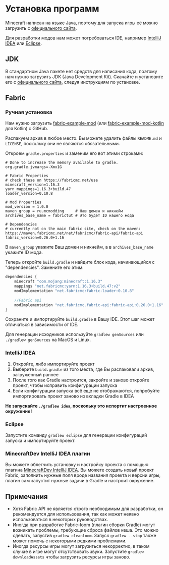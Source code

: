 # Установка программ
Minecraft написан на языке Java, поэтому для запуска игры её можно загрузить с [официального сайта](https://java.com/ru/download/). 

Для разработки модов нам может потребоваться IDE, например [IntelliJ IDEA](https://www.jetbrains.com/ru-ru/idea/download/#section=windows) или [Eclipse](https://www.eclipse.org/downloads/).

## JDK 
В стандартном Java пакете нет средств для написания кода, поэтому нам нужно загрузить JDK (Java Development Kit). Скачайте и установите его с [официального сайта](http://www.oracle.com/technetwork/java/javase/downloads/jdk8-downloads-2133151.html), следуя инструкциям по установке.

## Fabric

### Ручная установка
Нам нужно загрузить [fabric-example-mod](https://github.com/FabricMC/fabric-example-mod/) (или [fabric-example-mod-kotlin](https://github.com/natanfudge/fabric-example-mod-kotlin) для Kotlin) с GitHub.

Распакуем архив в любое место. Вы можете удалить файлы `README.md` и `LICENSE`, поскольку они не являются обязательными. 

Откроем `gradle.properties` и заменим его вот этими строками:
```properties
# Done to increase the memory available to gradle.
org.gradle.jvmargs=-Xmx1G

# Fabric Properties
# check these on https://fabricmc.net/use
minecraft_version=1.16.3
yarn_mappings=1.16.3+build.47
loader_version=0.10.8

# Mod Properties
mod_version = 1.0.0
maven_group = ru.mcmodding     # Наш домен и никнейм
archives_base_name = fabrictut # Это будет ID нашего мода

# Dependencies
# currently not on the main fabric site, check on the maven: https://maven.fabricmc.net/net/fabricmc/fabric-api/fabric-api
fabric_version=0.26.0+1.16
```

В `maven_group` укажите Ваш домен и никнейм, а в `archives_base_name` укажите ID мода.

Теперь откройте `build.gradle` и найдите блок кода, начинающийся с "dependencies". Замените его этим:
```groovy
dependencies {
    minecraft "com.mojang:minecraft:1.16.3"
    mappings "net.fabricmc:yarn:1.16.3+build.47:v2"
    modImplementation "net.fabricmc:fabric-loader:0.10.8"
            
    //Fabric api
    modImplementation "net.fabricmc.fabric-api:fabric-api:0.26.0+1.16"
}
```

Сохраните и импортируйте `build.gradle` в Вашу IDE. Этот шаг может отличаться в зависимости от IDE.

Для генерации исходников используйте `gradlew genSources` или `./gradlew genSources` на MacOS и Linux.

### IntelliJ IDEA
1. Откройте, либо импортируйте проект
2. Выберите `build.gradle` из того места, где Вы распаковали архив, загруженный раннее
3. После того как Gradle настроится, закройте и заново откройте проект, чтобы исправить конфигурации запуска 
4. Если конфигурации запуска всё еще не отображаются, попробуйте импортировать проект заново из вкладки Gradle в IDEA

**Не запускайте `./gradlew idea`, поскольку это испортит настроенное окружение!**

### Eclipse
Запустите команду `gradlew eclipse` для генерации конфигураций запуска и импортируйте проект.

### MinecraftDev IntelliJ IDEA плагин
Вы можете облегчить установку и настройку проекта с помощью плагина [MinecraftDev IntelliJ IDEA](https://plugins.jetbrains.com/plugin/8327). 
Вы можете создать новый проект Fabric, заполнить нужные поля вроде названия проекта и версии игры, плагин сам запустит нужные задачи в Gradle и настроит окружение.

## Примечания
* Хотя Fabric API не является строго необходимым для разработки, он рекомендуется для использования, так как может неявно использоваться в некоторых руководствах.
*   Иногда при разработке Fabric-loom (плагин сборки Gradle) могут возникать проблемы, требующие сброса файлов кеша. Это можно сделать, запустив `gradlew cleanloom`.
Запуск `gradlew --stop` также может помочь с некоторыми редкими проблемами.
* Иногда ресурсы игры могут загрузиться некорректно, в таком случае в игре могут отсутствовать звуки. Запустите `gradlew downloadAssets` чтобы загрузить ресурсы игры заново. 
